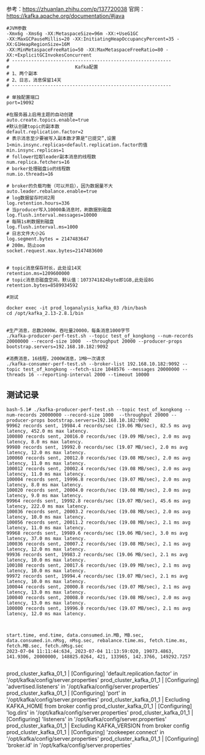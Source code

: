 参考：https://zhuanlan.zhihu.com/p/137720038
官网：https://kafka.apache.org/documentation/#java




```shell
#JVM参数
-Xmx6g -Xms6g -XX:MetaspaceSize=96m -XX:+UseG1GC
-XX:MaxGCPauseMillis=20 -XX:InitiatingHeapOccupancyPercent=35 -XX:G1HeapRegionSize=16M
-XX:MinMetaspaceFreeRatio=50 -XX:MaxMetaspaceFreeRatio=80 -XX:+ExplicitGCInvokesConcurrent
# ----------------------------------------------------------
#                        Kafka配置
# 1、两个副本
# 2、日志，消息保留14天
# ----------------------------------------------------------

# 单独配置端口
port=19092

#在服务器上启用主题的自动创建
auto.create.topics.enable=true
#默认创建topic的副本数
default.replication.factor=2
# 表示消息至少要被写入副本数才算是“已提交”,设置1<min.insync.replicas<default.replication.factor的值
min.insync.replicas=1
# follower拉取leader副本消息的线程数
num.replica.fetchers=16
# borker处理磁盘io的线程数
num.io.threads=16

# broker的负载均衡（可以开启），因为数据量不大
auto.leader.rebalance.enable=true
# log数据留存时间2周
log.retention.hours=336
# 当producer写入10000条消息时，刷数据到磁盘
log.flush.interval.messages=10000
# 每隔1s刷数据到磁盘
log.flush.interval.ms=1000
# 日志文件大小2G
log.segment.bytes = 2147483647
# 200m，防止oom
socket.request.max.bytes=2147483600


# topic消息保存时长，此处设14天
retention.ms=1209600000
# topic消息总磁盘空间，默认值：1073741824byte即1GB,此处设8G
retention.bytes=8589934592
```


```shell
#测试

docker exec -it prod_loganalysis_kafka_03 /bin/bash
cd /opt/kafka_2.13-2.8.1/bin


#生产消息，总数2000W，吞吐量20000，每条消息1000字节
./kafka-producer-perf-test.sh --topic test_of_kongkong --num-records 20000000 --record-size 1000  --throughput 20000 --producer-props bootstrap.servers=192.168.10.182:9092

#消费消息，16线程，2000W消息，1MB一次请求
./kafka-consumer-perf-test.sh --broker-list 192.168.10.182:9092 --topic test_of_kongkong --fetch-size 1048576 --messages 20000000 --threads 16 --reporting-interval 2000 --timeout 10000

```

## 测试记录

```shell
bash-5.1# ./kafka-producer-perf-test.sh --topic test_of_kongkong --num-records 20000000 --record-size 1000  --throughput 20000 --producer-props bootstrap.servers=192.168.10.182:9092
99962 records sent, 19984.4 records/sec (19.06 MB/sec), 82.5 ms avg latency, 452.0 ms max latency.
100080 records sent, 20016.0 records/sec (19.09 MB/sec), 2.0 ms avg latency, 8.0 ms max latency.
99980 records sent, 19992.0 records/sec (19.07 MB/sec), 2.0 ms avg latency, 12.0 ms max latency.
100060 records sent, 20012.0 records/sec (19.08 MB/sec), 2.0 ms avg latency, 11.0 ms max latency.
100012 records sent, 20002.4 records/sec (19.08 MB/sec), 2.0 ms avg latency, 11.0 ms max latency.
100004 records sent, 19996.8 records/sec (19.07 MB/sec), 2.0 ms avg latency, 8.0 ms max latency.
100020 records sent, 20004.0 records/sec (19.08 MB/sec), 2.0 ms avg latency, 9.0 ms max latency.
99964 records sent, 19992.8 records/sec (19.07 MB/sec), 45.6 ms avg latency, 222.0 ms max latency.
100036 records sent, 20003.2 records/sec (19.08 MB/sec), 2.0 ms avg latency, 10.0 ms max latency.
100056 records sent, 20011.2 records/sec (19.08 MB/sec), 2.1 ms avg latency, 11.0 ms max latency.
99968 records sent, 19989.6 records/sec (19.06 MB/sec), 3.0 ms avg latency, 37.0 ms max latency.
100036 records sent, 20007.2 records/sec (19.08 MB/sec), 2.1 ms avg latency, 12.0 ms max latency.
99936 records sent, 19983.2 records/sec (19.06 MB/sec), 2.1 ms avg latency, 10.0 ms max latency.
100108 records sent, 20017.6 records/sec (19.09 MB/sec), 2.1 ms avg latency, 10.0 ms max latency.
99972 records sent, 19994.4 records/sec (19.07 MB/sec), 2.1 ms avg latency, 10.0 ms max latency.
100044 records sent, 20000.8 records/sec (19.07 MB/sec), 2.1 ms avg latency, 13.0 ms max latency.
100040 records sent, 20008.0 records/sec (19.08 MB/sec), 2.0 ms avg latency, 13.0 ms max latency.
100000 records sent, 19996.0 records/sec (19.07 MB/sec), 2.1 ms avg latency, 12.0 ms max latency.



start.time, end.time, data.consumed.in.MB, MB.sec, data.consumed.in.nMsg, nMsg.sec, rebalance.time.ms, fetch.time.ms, fetch.MB.sec, fetch.nMsg.sec
2023-07-04 11:11:44:634, 2023-07-04 11:13:59:020, 19073.4863, 141.9306, 20000000, 148825.0264, 421, 133965, 142.3766, 149292.7257


```


prod_cluster_kafka_01_1  | [Configuring] 'default.replication.factor' in '/opt/kafka/config/server.properties'
prod_cluster_kafka_01_1  | [Configuring] 'advertised.listeners' in '/opt/kafka/config/server.properties'
prod_cluster_kafka_01_1  | [Configuring] 'port' in '/opt/kafka/config/server.properties'
prod_cluster_kafka_01_1  | Excluding KAFKA_HOME from broker config
prod_cluster_kafka_01_1  | [Configuring] 'log.dirs' in '/opt/kafka/config/server.properties'
prod_cluster_kafka_01_1  | [Configuring] 'listeners' in '/opt/kafka/config/server.properties'
prod_cluster_kafka_01_1  | Excluding KAFKA_VERSION from broker config
prod_cluster_kafka_01_1  | [Configuring] 'zookeeper.connect' in '/opt/kafka/config/server.properties'
prod_cluster_kafka_01_1  | [Configuring] 'broker.id' in '/opt/kafka/config/server.properties'
